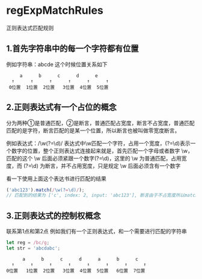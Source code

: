 # regExpMatchRules
正则表达式匹配规则

## 1.首先字符串中的每一个字符都有位置

例如字符串：abcde
这个时候位置关系如下
```
     a      b      c      d      e
  ↑      ↑      ↑      ↑      ↑      ↑
 0位置  1位置  2位置   3位置  4位置  5位置
```

## 2.正则表达式有一个占位的概念

分为两种①是普通匹配，②是断言，普通匹配占宽度，断言不占宽度，普通匹配匹配的是字符，断言匹配的是某一个位置，所以断言也被叫做零宽度断言。

例如表达式：/\w(?=\d)/
表达式中\w匹配一个字符，占用一个宽度，(?=\d)表示一个数字的位置，整个正则表达式连接起来就是，首先匹配一个字母或者数字 \w，匹配的这个 \w 后面必须紧跟一个数字(?=\d)，这里的 \w 为普通匹配，占用宽度，而 (?=\d) 为断言，并不占用宽度，只是规定 \w 后面必须含有一个数字

看一下使用上面这个表达书进行匹配的结果
```javascript
('abc123').match(/\w(?=\d)/);
// 匹配到的结果为 ['c', index: 2, input: 'abc123'], 断言由于不占宽度所以match的结果只有字符'c'
```
## 3.正则表达式的控制权概念

联系第1点和第2点
例如我们有一个正则表达式，和一个需要进行匹配的字符串
```javascript
let reg = /bc/g;
let str = 'abcdabc';
```
```
      a      b      c      d      a      b      c
  ↑      ↑      ↑      ↑      ↑      ↑      ↑      ↑
0位置   1位置  2位置   3位置  4位置  5位置   6位置  7位置
```
